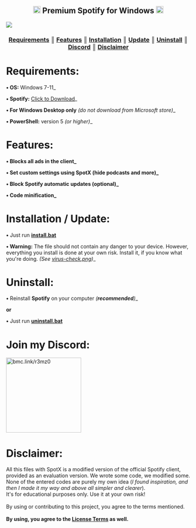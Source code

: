  <h2> <div align="center"><b><a href="#"><img width="20px"src="https://logospng.org/download/spotify/logo-spotify-icon-4096.png"></a> Premium Spotify for Windows <a href="#"><img width="20px"src="https://th.bing.com/th/id/R.046fa91f8d199d90b754d3eafd17b24f?rik=p%2b22qfykols3sg&pid=ImgRaw&r=0"></a></b></div> </h2>
 <a href="https://github.com/https://github.com/XSohaib/" target="_blank"><img src="https://jazz.com.pk/assets/images/spotify-premium-black.png" /></a>

<h3 align="center"><strong><a href="#requirements">Requirements</a> ║ <a href="#features">Features</a> ║ <a href="#installation--update">Installation</a> ║ <a href="#installation--update">Update</a> ║ <a href="#uninstall">Uninstall</a> ║ <a href="#Join-my-discord">Discord</a> ║ <a href="#disclaimer">Disclaimer</a></strong></h3>

<h1>Requirements:</h1>

<strong>• OS:</strong> Windows 7-11_</strong>

<strong>• Spotify:</strong> [Click to Download](https://upgrade.scdn.co/upgrade/client/win32-x86/spotify_installer-1.2.16.947.gcfbaa410-105.exe)_

<strong>• For Windows Desktop only</strong> <i>(do not download from Microsoft store)</i>_

<strong>• PowerShell:</strong> version 5 <i>(or higher)</i>_

<h1>Features:</h1>

<strong>• Blocks all ads in the client_</strong>

<strong>• Set custom settings using SpotX (hide podcasts and more)_</strong>

<strong>• Block Spotify automatic updates (optional)_</strong>

<strong>• Code minification_</strong>

<h1>Installation / Update:</h1>
<strong>•</strong> Just run <strong><a href="/install.bat">install.bat</a></strong>

<strong>• Warning:</strong> The file should not contain any danger to your device. However, everything you install is done at your own risk. Install it, if you know what you're doing. <i>(See <a target="_blank" href="/virus-check.png">virus-check.png</a>)</i>_


<h1>Uninstall:</h1>

<strong>•</strong> Reinstall <strong>Spotify</strong> on your computer <i>(<strong>recommended</strong>)</i>_

<strong>or</strong>

<strong>•</strong> Just run <strong><a href="/uninstall.bat">uninstall.bat</a></strong>

<h1>Join my Discord:</h1>

<a href="https://discord.gg/mythicalbottuz" target="_blank"><img src="https://cdn.discordapp.com/attachments/417017959802994710/1132664651528798270/bmac.png" width="205" alt="bmc.link/r3mz0" /></a>

<h1>Disclaimer:</h1>

All this files with SpotX is a modified version of the official Spotify client, provided as an evaluation version. 
We wrote some code, we modified some. 
None of the entered codes are purely my own idea (<i>I found inspiration, and then I made it my way and above all simpler and clearer</i>). <br>
It's for educational purposes only. Use it at your own risk!<br><br>
By using or contributing to this project, you agree to the terms mentioned.<br><br>
<strong>By using, you agree to the <a href="/LICENSE">License Terms</a> as well.</strong>
